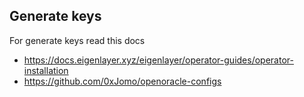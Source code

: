 ## Generate keys

For generate keys read this docs  
- https://docs.eigenlayer.xyz/eigenlayer/operator-guides/operator-installation
- https://github.com/0xJomo/openoracle-configs
